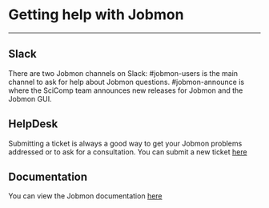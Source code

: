 # Getting help with Jobmon
---
## Slack
There are two Jobmon channels on Slack: #jobmon-users is the main channel to ask for help about Jobmon questions.
#jobmon-announce is where the SciComp team announces new releases for Jobmon and the Jobmon GUI.

## HelpDesk
Submitting a ticket is always a good way to get your Jobmon problems addressed or to ask for a consultation.
You can submit a new ticket [here](https://helpdesk.ihme.washington.edu/tickets/)

## Documentation
You can view the Jobmon documentation [here](https://jobmon.readthedocs.io/en/latest/)
